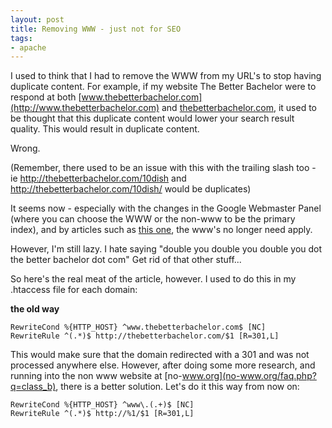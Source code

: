 ```yaml
---
layout: post
title: Removing WWW - just not for SEO
tags:
- apache
---
```

I used to think that I had to remove the WWW from my URL's to stop having duplicate content.  For example, if my website The Better Bachelor were to respond at both [www.thebetterbachelor.com](http://www.thebetterbachelor.com) and [thebetterbachelor.com](http://thebetterbachelor.com), it used to be thought that this duplicate content would lower your search result quality.  This would result in duplicate content.

Wrong.

(Remember, there used to be an issue with this with the trailing slash too - ie http://thebetterbachelor.com/10dish and http://thebetterbachelor.com/10dish/ would be duplicates)

It seems now - especially with the changes in the Google Webmaster Panel (where you can choose the WWW or the non-www to be the primary index), and by articles such as [this one](http://www.practicalecommerce.com/articles/444-SEO-The-Duplicate-Content-Penalty), the www's no longer need apply.

However, I'm still lazy.  I hate saying "double you double you double you dot the better bachelor dot com" Get rid of that other stuff...

So here's the real meat of the article, however.  I used to do this in my .htaccess file for each domain:

**the old way**

    RewriteCond %{HTTP_HOST} ^www.thebetterbachelor.com$ [NC]
    RewriteRule ^(.*)$ http://thebetterbachelor.com/$1 [R=301,L]

This would make sure that the domain redirected with a 301 and was not processed anywhere else.  However, after doing some more research, and running into the non www website at [no-www.org](no-www.org/faq.php?q=class_b), there is a better solution.  Let's do it this way from now on:
    
    RewriteCond %{HTTP_HOST} ^www\.(.+)$ [NC]
    RewriteRule ^(.*)$ http://%1/$1 [R=301,L]
    